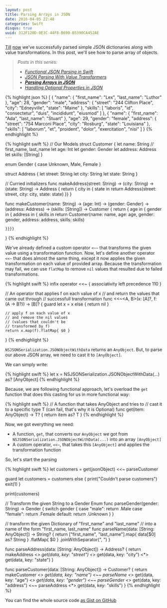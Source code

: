 ```yaml
---
layout: post
title: Parsing Arrays in JSON
date: 2016-04-05 22:48
categories: Swift
disqus: true
uuid: 312F120D-0E3C-44F8-B690-B5390CA452AE
---
```


[Till]({{site.url}}/swift/2016/03/29/functional-json-parsing-in-swift.html) [now]({{site.url}}/swift/2016/03/30/json-parsing-with-value-transformers.html) we've successfully parsed simple JSON dictionaries along with value transformations. In this post, we'll see how to parse array of objects.

<blockquote><em>Posts in this series:</em>
  
  <ul>
    <li><em><a href="http://bhargavg.com/swift/2016/03/29/functional-json-parsing-in-swift.html">Functional JSON Parsing in Swift</a></em></li>
    <li><em><a href="http://bhargavg.com/swift/2016/03/30/json-parsing-with-value-transformers.html">JSON Parsing With Value Transformers</a></em></li>
    <li><em><strong><a href="http://bhargavg.com/swift/2016/04/05/parsing-arrays-in-json.html">Parsing Arrays in JSON</a></strong></em></li>
    <li><em><a href="http://bhargavg.com/swift/2016/04/07/handling-optional-properties-in-json.html">Handling Optional Properties in JSON</a></em></li>
  </ul>
</blockquote>

{% highlight json %}
[
  {
    "name": {
      "first_name": "Lex",
      "last_name": "Luthor"
    },
    "age": 28,
    "gender": "male",
    "address": {
      "street": "244 Clifton Place",
      "city": "Edneyville",
      "state": "Maine"
    },
    "skills": [
      "laboris",
      "id",
      "consectetur",
      "duis",
      "incididunt",
      "eiusmod"
    ]
  },
  {
    "name": {
      "first_name": "Ada",
      "last_name": "Stuart"
    },
    "age": 29,
    "gender": "female",
    "address": {
      "street": "754 Marconi Place",
      "city": "Rosburg",
      "state": "Louisiana"
    },
    "skills": [
      "laborum",
      "et",
      "proident",
      "dolor",
      "exercitation",
      "nisi"
    ]
  }
{% endhighlight %}

{% highlight swift %}
// Our Models
struct Customer {
    let name: String // first_name, last_name
    let age: Int
    let gender: Gender
    let address: Address
    let skills: [String]
}

enum Gender {
    case Unknown, Male, Female
}

struct Address {
    let street: String
    let city: String
    let state: String
}


// Curried initializers
func makeAddress(street: String) -> (city: String) -> (state: String) -> Address {
    return { city in { state in
        return Address(street: street, city: city, state: state)
    }}
}

func makeCustomer(name: String) -> (age: Int) -> (gender: Gender) -> (address: Address) -> (skills: [String]) -> Customer {
    return { age in { gender in { address in { skills in
        return Customer(name: name, age: age, gender: gender, address: address, skills: skills)
        
    }}}}
}
{% endhighlight %}

We've already defined a custom operator `<~~` that transforms the given value using a transformation function. Now, let's define another operator `<<~` that does almost the same thing, except it now applies the given transformation on each value of provided array. Because the transformation may fail, we can use `flatMap` to remove `nil` values that resulted due to failed transformations.

{% highlight swift %}
infix operator <<~ {
    associativity left
    precedence 110
}

// An operator that applies f on each value of x
// and return the values that came out through
// successfull transformation
func <<~<A, B>(x: [A]?, f: (A -> B?)) -> [B]? {
    guard let x = x else {
        return nil
    }
    
    // apply f on each value of x
    // and remove the nil values
    // (values that couldn't be
    // transformed by f)
    return x.map(f).flatMap{ $0 }
}
{% endhighlight %}

`NSJSONSerialization.JSONObjectWithData` returns an `AnyObject`. But, to parse our above JSON array, we need to cast it to `[AnyObject]`. 

We can simply write:

{% highlight swift %}
let x = NSJSONSerialization.JSONObjectWithData(...) as? [AnyObject]
{% endhighlight %}

Because, we are following functional approach, let's overload the `get` function that does this casting for us in more functional way:

{% highlight swift %}
// A function that takes AnyObject and tries to
// cast it to a specific type T (can fail, that's why it is Optional)
func get<T>(item: AnyObject) -> T? {
    return item as? T
}
{% endhighlight %}

Now, we got everything we need:

 - A function, `get`, that converts our `AnyObject` we got from `NSJSONSerialization.JSONObjectWithData(...)` into an array `[AnyObject]`
 - A custom operator, `<<~`, that takes this `[AnyObject]` and applies the transformation function

So, let's start the parsing

{% highlight swift %}
let customers = get(jsonObject) <<~ parseCustomer

guard let customers = customers  else {
    print("Couldn't parse customers")
    exit(1)
}

print(customers)

// Transform the given String to a Gender Enum
func parseGender(gender: String) -> Gender {
    switch gender {
    case "male":
        return .Male
    case "female":
        return .Female
    default:
        return .Unknown
    }
}

// transform the given Dictionary of "first_name" and "last_name"
// into a name of the form "first_name, last_name"
func parseName(data: [String: AnyObject]) -> String? {
    return ["first_name", "last_name"].map{ data[$0] as? String }
                                      .flatMap{ $0 }
                                      .joinWithSeparator(", ")
}

func parseAddress(data: [String: AnyObject]) -> Address? {
    return makeAddress <*> get(data, key: "street")
                       <*> get(data, key: "city")
                       <*> get(data, key: "state")
}

func parseCustomer(data: [String: AnyObject]) -> Customer? {
    return makeCustomer <*> get(data, key: "name")     <~~ parseName
                        <*> get(data, key: "age")
                        <*> get(data, key: "gender")   <~~ parseGender
                        <*> get(data, key: "address")  <~~ parseAddress
                        <*> get(data, key: "skills")
}
{% endhighlight %}

You can find the whole source code [as Gist on GitHub](https://gist.github.com/bhargavg/7e74850ab7a042b5d012a5ffb32b670b)
